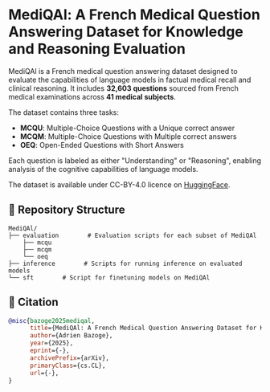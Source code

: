 # MediQAl: A French Medical Question Answering Dataset for Knowledge and Reasoning Evaluation

MediQAl is a French medical question answering dataset designed to evaluate the capabilities of language models in factual medical recall and clinical reasoning. It includes **32,603 questions** sourced from French medical examinations across **41 medical subjects**.

The dataset contains three tasks:
- **MCQU**: Multiple-Choice Questions with a Unique correct answer
- **MCQM**: Multiple-Choice Questions with Multiple correct answers
- **OEQ**: Open-Ended Questions with Short Answers

Each question is labeled as either "Understanding" or "Reasoning", enabling analysis of the cognitive capabilities of language models.

The dataset is available under CC-BY-4.0 licence on [HuggingFace](https://huggingface.co/datasets/ANR-MALADES/MediQAl).

## 📁 Repository Structure

```shell
MediQAl/
├── evaluation        # Evaluation scripts for each subset of MediQAl
    ├── mcqu 			
    ├── mcqm
    └── oeq
├── inference        # Scripts for running inference on evaluated models
└── sft        # Script for finetuning models on MediQAl
```

## 📖 Citation

```bibtex
@misc{bazoge2025mediqal,
      title={MediQAl: A French Medical Question Answering Dataset for Knowledge and Reasoning Evaluation}, 
      author={Adrien Bazoge},
      year={2025},
      eprint={-},
      archivePrefix={arXiv},
      primaryClass={cs.CL},
      url={-}, 
}
```
